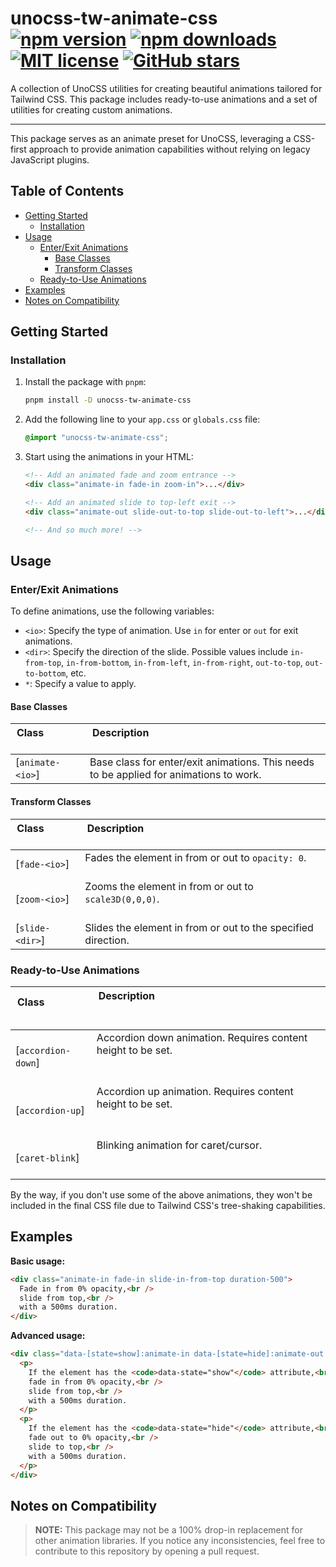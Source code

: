 # unocss-tw-animate-css [![npm version](https://img.shields.io/npm/v/unocss-tw-animate-css?color=red&logo=npm)](https://www.npmjs.com/package/unocss-tw-animate-css) [![npm downloads](https://img.shields.io/npm/dt/unocss-tw-animate-css?color=red&logo=npm)](https://www.npmjs.com/package/unocss-tw-animate-css) [![MIT license](https://img.shields.io/github/license/retronew/unocss-tw-animate-css)]() [![GitHub stars](https://img.shields.io/github/stars/retronew/unocss-tw-animate-css?color=blue)](https://github.com/retronew/unocss-tw-animate-css)

A collection of UnoCSS utilities for creating beautiful animations tailored for Tailwind CSS. This package includes ready-to-use animations and a set of utilities for creating custom animations.

---

This package serves as an animate preset for UnoCSS, leveraging a CSS-first approach to provide animation capabilities without relying on legacy JavaScript plugins.

## Table of Contents

- [Getting Started](#getting-started)
  - [Installation](#installation)
- [Usage](#usage)
  - [Enter/Exit Animations](#enterexit-animations)
    - [Base Classes](#base-classes)
    - [Transform Classes](#transform-classes)
  - [Ready-to-Use Animations](#ready-to-use-animations)
- [Examples](#examples)
- [Notes on Compatibility](#notes-on-compatibility)

## Getting Started

### Installation

1. Install the package with `pnpm`:

   ```sh
   pnpm install -D unocss-tw-animate-css
   ```

2. Add the following line to your `app.css` or `globals.css` file:

   ```css
   @import "unocss-tw-animate-css";
   ```

3. Start using the animations in your HTML:

   ```html
   <!-- Add an animated fade and zoom entrance -->
   <div class="animate-in fade-in zoom-in">...</div>

   <!-- Add an animated slide to top-left exit -->
   <div class="animate-out slide-out-to-top slide-out-to-left">...</div>

   <!-- And so much more! -->
   ```

## Usage

### Enter/Exit Animations

To define animations, use the following variables:

- `<io>`: Specify the type of animation. Use `in` for enter or `out` for exit animations.
- `<dir>`: Specify the direction of the slide. Possible values include `in-from-top`, `in-from-bottom`, `in-from-left`, `in-from-right`, `out-to-top`, `out-to-bottom`, etc.
- `*`: Specify a value to apply.

#### Base Classes

| Class                     | Description                                                                                                |
| ------------------------- | ---------------------------------------------------------------------------------------------------------- |
| [`animate-<io>`]         | Base class for enter/exit animations. This needs to be applied for animations to work.                   |

#### Transform Classes

| Class                         | Description                                                                                                                      |
| ----------------------------- | -------------------------------------------------------------------------------------------------------------------------------- |
| [`fade-<io>`]                | Fades the element in from or out to `opacity: 0`.                                                                                |
| [`zoom-<io>`]                | Zooms the element in from or out to `scale3D(0,0,0)`.                                                                            |
| [`slide-<dir>`]              | Slides the element in from or out to the specified direction.                                                                    |

### Ready-to-Use Animations

| Class                                  | Description                                                                                                                                                                                                                 |
| -------------------------------------- | --------------------------------------------------------------------------------------------------------------------------------------------------------------------------------------------------------------------------- |
| [`accordion-down`]                    | Accordion down animation. Requires content height to be set.                                                                                                                                             |
| [`accordion-up`]                      | Accordion up animation. Requires content height to be set.                                                                                                                                             |
| [`caret-blink`]                       | Blinking animation for caret/cursor.                                                                                                                                                                    |

By the way, if you don't use some of the above animations, they won't be included in the final CSS file due to Tailwind CSS's tree-shaking capabilities.

## Examples

**Basic usage:**

```html
<div class="animate-in fade-in slide-in-from-top duration-500">
  Fade in from 0% opacity,<br />
  slide from top,<br />
  with a 500ms duration.
</div>
```

**Advanced usage:**

```html
<div class="data-[state=show]:animate-in data-[state=hide]:animate-out fade-in slide-in-from-top duration-500" data-state="show">
  <p>
    If the element has the <code>data-state="show"</code> attribute,<br />
    fade in from 0% opacity,<br />
    slide from top,<br />
    with a 500ms duration.
  </p>
  <p>
    If the element has the <code>data-state="hide"</code> attribute,<br />
    fade out to 0% opacity,<br />
    slide to top,<br />
    with a 500ms duration.
  </p>
</div>
```

## Notes on Compatibility

> **NOTE:** This package may not be a 100% drop-in replacement for other animation libraries. If you notice any inconsistencies, feel free to contribute to this repository by opening a pull request.